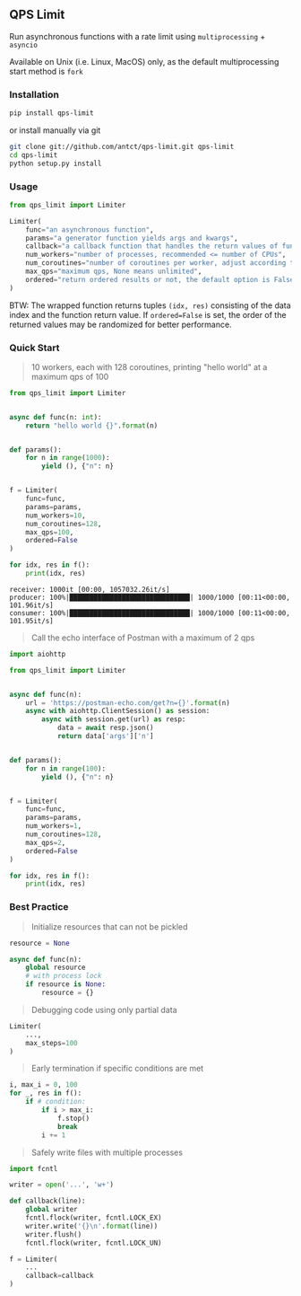## QPS Limit

Run asynchronous functions with a rate limit using `multiprocessing` + `asyncio`

Available on Unix (i.e. Linux, MacOS) only, as the default multiprocessing start method is `fork`

### Installation

```bash
pip install qps-limit
```

or install manually via git

```bash
git clone git://github.com/antct/qps-limit.git qps-limit
cd qps-limit
python setup.py install
```

### Usage

```python
from qps_limit import Limiter

Limiter(
    func="an asynchronous function",
    params="a generator function yields args and kwargs",
    callback="a callback function that handles the return values of func",
    num_workers="number of processes, recommended <= number of CPUs",
    num_coroutines="number of coroutines per worker, adjust according to the situation",
    max_qps="maximum qps, None means unlimited",
    ordered="return ordered results or not, the default option is False"
)
```

BTW: The wrapped function returns tuples `(idx, res)` consisting of the data index and the function return value. If `ordered=False` is set, the order of the returned values may be randomized for better performance.

### Quick Start

> 10 workers, each with 128 coroutines, printing "hello world" at a maximum qps of 100

```python
from qps_limit import Limiter


async def func(n: int):
    return "hello world {}".format(n)


def params():
    for n in range(1000):
        yield (), {"n": n}


f = Limiter(
    func=func,
    params=params,
    num_workers=10,
    num_coroutines=128,
    max_qps=100,
    ordered=False
)

for idx, res in f():
    print(idx, res)
```

```
receiver: 1000it [00:00, 1057032.26it/s]
producer: 100%|██████████████████████████████| 1000/1000 [00:11<00:00, 101.96it/s]
consumer: 100%|██████████████████████████████| 1000/1000 [00:11<00:00, 101.95it/s]
```

> Call the echo interface of Postman with a maximum of 2 qps

```python
import aiohttp

from qps_limit import Limiter


async def func(n):
    url = 'https://postman-echo.com/get?n={}'.format(n)
    async with aiohttp.ClientSession() as session:
        async with session.get(url) as resp:
            data = await resp.json()
            return data['args']['n']


def params():
    for n in range(100):
        yield (), {"n": n}


f = Limiter(
    func=func,
    params=params,
    num_workers=1,
    num_coroutines=128,
    max_qps=2,
    ordered=False
)

for idx, res in f():
    print(idx, res)
```


### Best Practice

> Initialize resources that can not be pickled

```python
resource = None

async def func(n):
    global resource
    # with process lock
    if resource is None:
        resource = {}
```

> Debugging code using only partial data

```python
Limiter(
    ...,
    max_steps=100
)
```

> Early termination if specific conditions are met

```python
i, max_i = 0, 100
for _, res in f():
    if # condition:
        if i > max_i:
            f.stop()
            break
        i += 1
```

> Safely write files with multiple processes

```python
import fcntl

writer = open('...', 'w+')

def callback(line):
    global writer
    fcntl.flock(writer, fcntl.LOCK_EX)
    writer.write('{}\n'.format(line))
    writer.flush()
    fcntl.flock(writer, fcntl.LOCK_UN)

f = Limiter(
    ...
    callback=callback
)
```
